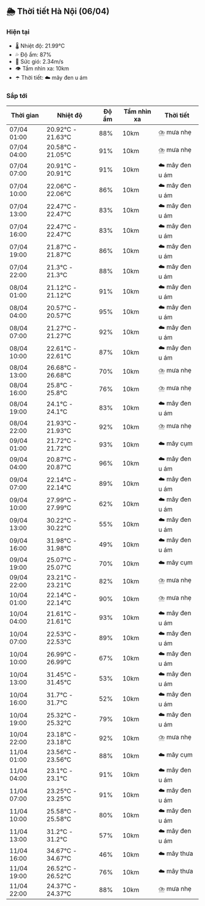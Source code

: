 ## 🌦️ Thời tiết Hà Nội (06/04)

### Hiện tại

- 🌡️ Nhiệt độ: 21.99℃
- 💦 Độ ẩm: 87%
- 💨 Sức gió: 2.34m/s
- 👁️ Tầm nhìn xa: 10km
- ☂️ Thời tiết: ☁️ mây đen u ám

### Sắp tới

| Thời gian | Nhiệt độ | Độ ẩm | Tầm nhìn xa | Thời tiết |
| --- | --- | --- | --- | --- |
| 07/04 01:00 | 20.92℃ - 21.63℃ | 88% | 10km | ⛈️ mưa nhẹ |
| 07/04 04:00 | 20.58℃ - 21.05℃ | 91% | 10km | ⛈️ mưa nhẹ |
| 07/04 07:00 | 20.91℃ - 20.91℃ | 91% | 10km | ☁️ mây đen u ám |
| 07/04 10:00 | 22.06℃ - 22.06℃ | 86% | 10km | ☁️ mây đen u ám |
| 07/04 13:00 | 22.47℃ - 22.47℃ | 83% | 10km | ☁️ mây đen u ám |
| 07/04 16:00 | 22.47℃ - 22.47℃ | 83% | 10km | ☁️ mây đen u ám |
| 07/04 19:00 | 21.87℃ - 21.87℃ | 86% | 10km | ☁️ mây đen u ám |
| 07/04 22:00 | 21.3℃ - 21.3℃ | 88% | 10km | ☁️ mây đen u ám |
| 08/04 01:00 | 21.12℃ - 21.12℃ | 91% | 10km | ☁️ mây đen u ám |
| 08/04 04:00 | 20.57℃ - 20.57℃ | 95% | 10km | ☁️ mây đen u ám |
| 08/04 07:00 | 21.27℃ - 21.27℃ | 92% | 10km | ☁️ mây đen u ám |
| 08/04 10:00 | 22.61℃ - 22.61℃ | 87% | 10km | ☁️ mây đen u ám |
| 08/04 13:00 | 26.68℃ - 26.68℃ | 70% | 10km | ⛈️ mưa nhẹ |
| 08/04 16:00 | 25.8℃ - 25.8℃ | 76% | 10km | ⛈️ mưa nhẹ |
| 08/04 19:00 | 24.1℃ - 24.1℃ | 83% | 10km | ☁️ mây đen u ám |
| 08/04 22:00 | 21.93℃ - 21.93℃ | 92% | 10km | ⛈️ mưa nhẹ |
| 09/04 01:00 | 21.72℃ - 21.72℃ | 93% | 10km | ☁️ mây cụm |
| 09/04 04:00 | 20.87℃ - 20.87℃ | 96% | 10km | ☁️ mây đen u ám |
| 09/04 07:00 | 22.14℃ - 22.14℃ | 89% | 10km | ☁️ mây đen u ám |
| 09/04 10:00 | 27.99℃ - 27.99℃ | 62% | 10km | ☁️ mây đen u ám |
| 09/04 13:00 | 30.22℃ - 30.22℃ | 55% | 10km | ☁️ mây đen u ám |
| 09/04 16:00 | 31.98℃ - 31.98℃ | 49% | 10km | ☁️ mây đen u ám |
| 09/04 19:00 | 25.07℃ - 25.07℃ | 70% | 10km | ☁️ mây cụm |
| 09/04 22:00 | 23.21℃ - 23.21℃ | 82% | 10km | ⛈️ mưa nhẹ |
| 10/04 01:00 | 22.14℃ - 22.14℃ | 90% | 10km | ⛈️ mưa nhẹ |
| 10/04 04:00 | 21.61℃ - 21.61℃ | 93% | 10km | ☁️ mây đen u ám |
| 10/04 07:00 | 22.53℃ - 22.53℃ | 89% | 10km | ☁️ mây đen u ám |
| 10/04 10:00 | 26.99℃ - 26.99℃ | 67% | 10km | ☁️ mây đen u ám |
| 10/04 13:00 | 31.45℃ - 31.45℃ | 53% | 10km | ☁️ mây đen u ám |
| 10/04 16:00 | 31.7℃ - 31.7℃ | 52% | 10km | ☁️ mây đen u ám |
| 10/04 19:00 | 25.32℃ - 25.32℃ | 79% | 10km | ☁️ mây đen u ám |
| 10/04 22:00 | 23.18℃ - 23.18℃ | 92% | 10km | ⛈️ mưa nhẹ |
| 11/04 01:00 | 23.56℃ - 23.56℃ | 88% | 10km | ☁️ mây cụm |
| 11/04 04:00 | 23.1℃ - 23.1℃ | 91% | 10km | ☁️ mây đen u ám |
| 11/04 07:00 | 23.25℃ - 23.25℃ | 91% | 10km | ☁️ mây đen u ám |
| 11/04 10:00 | 25.58℃ - 25.58℃ | 80% | 10km | ☁️ mây đen u ám |
| 11/04 13:00 | 31.2℃ - 31.2℃ | 57% | 10km | ☁️ mây đen u ám |
| 11/04 16:00 | 34.67℃ - 34.67℃ | 46% | 10km | ☁️ mây thưa |
| 11/04 19:00 | 26.52℃ - 26.52℃ | 76% | 10km | ☁️ mây thưa |
| 11/04 22:00 | 24.37℃ - 24.37℃ | 88% | 10km | ⛈️ mưa nhẹ |
